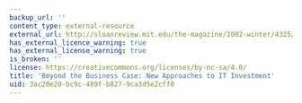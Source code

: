 ```yaml
---
backup_url: ''
content_type: external-resource
external_url: http://sloanreview.mit.edu/the-magazine/2002-winter/4325/beyond-the-business-case-new-approaches-to-it-investment/
has_external_licence_warning: true
has_external_license_warning: true
is_broken: ''
license: https://creativecommons.org/licenses/by-nc-sa/4.0/
title: 'Beyond the Business Case: New Approaches to IT Investment'
uid: 3ac20e20-bc9c-489f-b827-9ca3d5e2cff0
---
```

